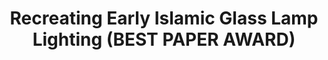 ---
layout: default
title: Recreating Early Islamic Glass Lamp Lighting (BEST PAPER AWARD)
link: https://repository.upenn.edu/cgi/viewcontent.cgi?article=1629&context=cis_papers
authors: Joseph T. Kider Jr., Rebecca L. Fletcher, Nancy Yu, Renata Holod, Alan Chalmers, and Norman I. Badler
conference: International Symposium on Virtual Reality, Archaeology and Cultural Heritage (VAST)
year: 2009 
---